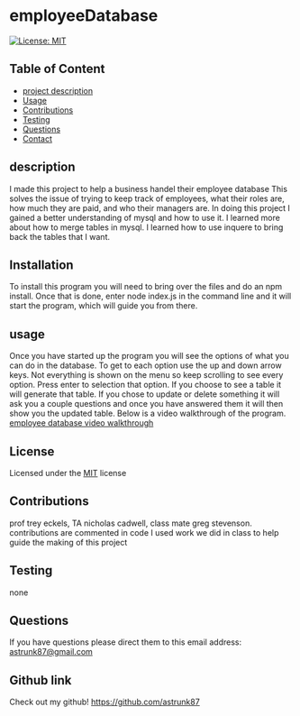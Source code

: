 

# employeeDatabase
[![License: MIT](https://img.shields.io/badge/License-MIT-yellow.svg)](https://opensource.org/licenses/MIT)

## Table of Content 
* [project description](#Description)
* [Usage](#Usage)
* [Contributions](#Contributions)
* [Testing](#Testing)
* [Questions](#Questions)
* [Contact](#Contact)


## description
 I made this project to help a business handel their employee database
 This solves the issue of trying to keep track of employees, what their roles are, how much they are paid, and who their managers are. 
 In doing this project I gained a better understanding of mysql and how to use it. I learned more about how to merge tables in mysql. I learned how to use inquere to bring back the tables that I want. 

## Installation
  To install this program you will need to bring over the files and do an npm install. Once that is done, enter node index.js in the command line and it will start the program, which will guide you from there.

## usage
  Once you have started up the program you will see the options of what you can do in the database. To get to each option use the up and down arrow keys. Not everything is shown on the menu so keep scrolling to see every option. Press enter to selection that option. If you choose to see a table it will generate that table. If you chose to update or delete something it will ask you a couple questions and once you have answered them it will then show you the updated table. Below is a video walkthrough of the program.
[employee database video walkthrough](https://github.com/astrunk87/employeeManager/assets/134554632/e20e520b-f626-45d7-8001-0cc8f18b7726)


## License
  Licensed under the [MIT](https://choosealicense.com/licenses/mit/) license 

## Contributions 
  prof trey eckels, TA nicholas cadwell, class mate greg stevenson. contributions are commented in code
  I used work we did in class to help guide the making of this project

## Testing 
  none

## Questions
  If you have questions please direct them to this email address:
  astrunk87@gmail.com
  
## Github link
  Check out my github!
  https://github.com/astrunk87  
  

